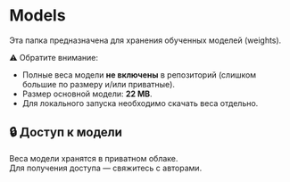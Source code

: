 # Models

Эта папка предназначена для хранения обученных моделей (weights).

⚠️ Обратите внимание:
- Полные веса модели **не включены** в репозиторий (слишком большие по размеру и/или приватные).  
- Размер основной модели: **22 MB**.  
- Для локального запуска необходимо скачать веса отдельно.  

## 🔒 Доступ к модели
Веса модели хранятся в приватном облаке.  
Для получения доступа — свяжитесь с авторами.